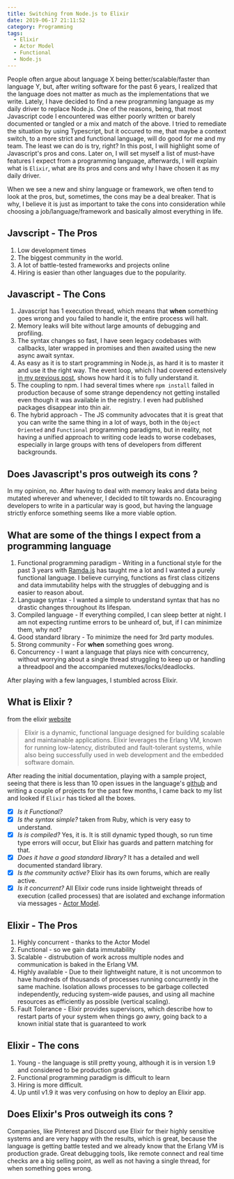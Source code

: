 ```yaml
---
title: Switching from Node.js to Elixir
date: 2019-06-17 21:11:52
category: Programming
tags: 
  - Elixir
  - Actor Model
  - Functional
  - Node.js
---
```

People often argue about language X being better/scalable/faster than language Y, but, after writing software for the past 6 years, I realized that the language does not matter as much as the  implementations that we write.
Lately, I have decided to find a new programming language as my daily driver to replace Node.js. One of the reasons, being, that most Javascript code I encountered was either poorly written or barely documented or tangled or a mix and match of the above. I tried to remediate the situation by using Typescript, but it occured to me, that maybe a context switch, to a more strict and functional language, will do good for me and my team. The least we can do is try, right?
In this post, I will highlight some of Javascript's pros and cons. Later on, I will set myself a list of must-have features I expect from a programming language, afterwards, I will explain what is `Elixir`, what are its pros and cons and why I have chosen it as my daily driver.

When we see a new and shiny language or framework, we often tend to look at the pros, but, sometimes, the cons may be a deal breaker. That is why, I believe it is just as important to take the cons into consideration while choosing a job/language/framework and basically almost everything in life.

## Javscript - The Pros
  1. Low development times
  2. The biggest community in the world.
  3. A lot of battle-tested frameworks and projects online
  4. Hiring is easier than other languages due to the popularity.

## Javascript - The Cons 
  1. Javascript has 1 execution thread, which means that **when** something goes wrong and you failed to handle it, the entire process will halt.
  2. Memory leaks will bite without large amounts of debugging and profiling.
  3. The syntax changes so fast, I have seen legacy codebases with callbacks, later wrapped in promises and then awaited using the new async await syntax.
  4. As easy as it is to start programming in Node.js, as hard it is to master it and use it the right way. The event loop, which I had covered extensively [in my previous post](/2019/06/09/Node-JS-Event-Loop-0/), shows how hard it is to fully understand it.
  5. The coupling to npm. I had several times where `npm install` failed in production because of some strange dependency not getting installed even though it was available in the registry. I even had published packages disappear into thin air.
  6. The hybrid approach - The JS community advocates that it is great that you can write the same thing in a lot of ways, both in the `Object Oriented` and `Functional` programming paradigms, but in reality, not having a unified approach to writing code leads to worse codebases, especially in large groups with tens of developers from different backgrounds.

## Does Javascript's pros outweigh its cons ?
In my opinion, no. After having to deal with memory leaks and data being mutated wherever and whenever, I decided to tilt towards no. Encouraging developers to write in a particular way is good, but having the language strictly enforce something seems like a more viable option.


## What are some of the things I expect from a programming language
  1. Functional programming paradigm - Writing in a functional style for the past 3 years with [Ramda.js](https://ramdajs.com/) has taught me a lot and I wanted a purely functional language. I believe currying, functions as first class citizens and data immutability helps with the struggles of debugging and is easier to reason about.
  2. Language syntax - I wanted a simple to understand syntax that has no drastic changes throughout its lifespan.
  3. Compiled language - If everything compiled, I can sleep better at night. I am not expecting runtime errors to be unheard of, but, if I can minimize them, why not?
  4. Good standard library - To minimize the need for 3rd party modules.
  5. Strong community - For **when** something goes wrong.
  6. Concurrency - I want a language that plays nice with concurrency, without worrying about a single thread struggling to keep up or handling a threadpool and the accompanied mutexes/locks/deadlocks.

After playing with a few languages, I stumbled across Elixir.

## What is Elixir ?
from the elixir [website](https://elixir-lang.org/)
> Elixir is a dynamic, functional language designed for building scalable and maintainable applications. Elixir leverages the Erlang VM, known for running low-latency, distributed and fault-tolerant systems, while also being successfully used in web development and the embedded software domain.

After reading the initial documentation, playing with a sample project, seeing that there is less than 10 open issues in the language's [github](https://github.com/elixir-lang/elixir) and writing a couple of projects for the past few months, I came back to my list and looked if `Elixir` has ticked all the boxes.
  - [x] *Is it Functional?*
  - [x] *Is the syntax simple?* taken from Ruby, which is very easy to understand.
  - [x] *Is is compiled?* Yes, it is. It is still dynamic typed though, so run time type errors will occur, but Elixir has guards and pattern matching for that.
  - [x] *Does it have a good standard library?* It has a detailed and well documented standard library.
  - [X] *Is the community active?* Elixir has its own forums, which are really active.
  - [X] *Is it concurrent?* All Elixir code runs inside lightweight threads of execution (called processes) that are isolated and exchange information via messages - [Actor Model](https://en.wikipedia.org/wiki/Actor_model).

## Elixir - The Pros
  1. Highly concurrent - thanks to the Actor Model
  2. Functional - so we gain data immutability
  3. Scalable - distrubution of work across multiple nodes and communication is baked in the Erlang VM. 
  4. Highly available - Due to their lightweight nature, it is not uncommon to have hundreds of thousands of processes running concurrently in the same machine. Isolation allows processes to be garbage collected independently, reducing system-wide pauses, and using all machine resources as efficiently as possible (vertical scaling).
  5. Fault Tolerance - Elixir provides supervisors, which describe how to restart parts of your system when things go awry, going back to a known initial state that is guaranteed to work

## Elixir - The cons
  1. Young - the language is still pretty young, although it is in version 1.9 and considered to be production grade.
  2. Functional programming paradigm is difficult to learn
  3. Hiring is more difficult.
  4. Up until v1.9 it was very confusing on how to deploy an Elixir app.

## Does Elixir's Pros outweigh its cons ?
Companies, like Pinterest and Discord use Elixir for their highly sensitive systems and are very happy with the results, which is great, because the language is getting battle tested and we already know that the Erlang VM is production grade.
Great debugging tools, like remote connect and real time checks are a big selling point, as well as not having a single thread, for when something goes wrong.


